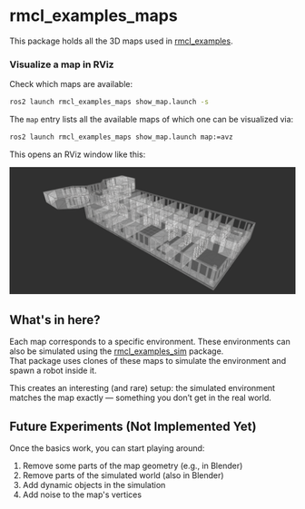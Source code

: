 # rmcl_examples_maps

This package holds all the 3D maps used in [rmcl_examples](/).

### Visualize a map in RViz

Check which maps are available:

```bash
ros2 launch rmcl_examples_maps show_map.launch -s
```

The `map` entry lists all the available maps of which one can be visualized via:

```bash
ros2 launch rmcl_examples_maps show_map.launch map:=avz
```

This opens an RViz window like this:

![Show Map Rviz Window](.media/show_map_avz.png)

## What's in here?

Each map corresponds to a specific environment. These environments can also be simulated using the [rmcl_examples_sim](/rmcl_examples_sim/) package.  
That package uses clones of these maps to simulate the environment and spawn a robot inside it.

This creates an interesting (and rare) setup: the simulated environment matches the map exactly — something you don’t get in the real world.

## Future Experiments (Not Implemented Yet)

Once the basics work, you can start playing around:

1. Remove some parts of the map geometry (e.g., in Blender)
2. Remove parts of the simulated world (also in Blender)
3. Add dynamic objects in the simulation
4. Add noise to the map's vertices

